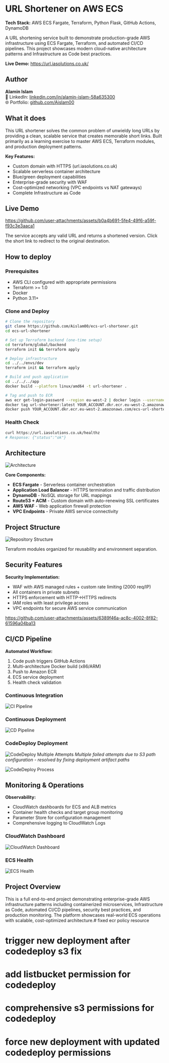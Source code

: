 # URL Shortener on AWS ECS

**Tech Stack:** AWS ECS Fargate, Terraform, Python Flask, GitHub Actions, DynamoDB

A URL shortening service built to demonstrate production-grade AWS infrastructure using ECS Fargate, Terraform, and automated CI/CD pipelines. This project showcases modern cloud-native architecture patterns and Infrastructure as Code best practices.

**Live Demo:** https://url.iasolutions.co.uk/

## Author

**Alamin Islam**  
💼 LinkedIn: [linkedin.com/in/alamin-islam-58a635300](https://www.linkedin.com/in/alamin-islam-58a635300)  
🌐 Portfolio: [github.com/Aislam00](https://github.com/Aislam00)

## What it does

This URL shortener solves the common problem of unwieldy long URLs by providing a clean, scalable service that creates memorable short links. Built primarily as a learning exercise to master AWS ECS, Terraform modules, and production deployment patterns.

**Key Features:**
- Custom domain with HTTPS (url.iasolutions.co.uk)
- Scalable serverless container architecture
- Blue/green deployment capabilities
- Enterprise-grade security with WAF
- Cost-optimized networking (VPC endpoints vs NAT gateways)
- Complete Infrastructure as Code

## Live Demo

https://github.com/user-attachments/assets/b0a4b691-5fe4-49f6-a59f-f93c3e3aaca1

The service accepts any valid URL and returns a shortened version. Click the short link to redirect to the original destination.

## How to deploy

### Prerequisites
- AWS CLI configured with appropriate permissions
- Terraform >= 1.0
- Docker
- Python 3.11+

### Clone and Deploy

```bash
# Clone the repository
git clone https://github.com/Aislam00/ecs-url-shortener.git
cd ecs-url-shortener

# Set up Terraform backend (one-time setup)
cd terraform/global/backend
terraform init && terraform apply

# Deploy infrastructure
cd ../../envs/dev
terraform init && terraform apply

# Build and push application
cd ../../../app
docker build --platform linux/amd64 -t url-shortener .

# Tag and push to ECR
aws ecr get-login-password --region eu-west-2 | docker login --username AWS --password-stdin YOUR_ACCOUNT.dkr.ecr.eu-west-2.amazonaws.com
docker tag url-shortener:latest YOUR_ACCOUNT.dkr.ecr.eu-west-2.amazonaws.com/ecs-url-shortener-dev:latest
docker push YOUR_ACCOUNT.dkr.ecr.eu-west-2.amazonaws.com/ecs-url-shortener-dev:latest
```

### Health Check

```bash
curl https://url.iasolutions.co.uk/healthz
# Response: {"status":"ok"}
```

## Architecture

![Architecture](screenshots/ECS-URL.PNG)

**Core Components:**
- **ECS Fargate** - Serverless container orchestration
- **Application Load Balancer** - HTTPS termination and traffic distribution  
- **DynamoDB** - NoSQL storage for URL mappings
- **Route53 + ACM** - Custom domain with auto-renewing SSL certificates
- **AWS WAF** - Web application firewall protection
- **VPC Endpoints** - Private AWS service connectivity

## Project Structure

![Repository Structure](screenshots/Repo-structure.png)

Terraform modules organized for reusability and environment separation.

## Security Features

**Security Implementation:**
- WAF with AWS managed rules + custom rate limiting (2000 req/IP)
- All containers in private subnets
- HTTPS enforcement with HTTP→HTTPS redirects
- IAM roles with least privilege access
- VPC endpoints for secure AWS service communication

https://github.com/user-attachments/assets/6389f46a-ac8c-4002-8f82-61596a04ba13

## CI/CD Pipeline

**Automated Workflow:**
1. Code push triggers GitHub Actions
2. Multi-architecture Docker build (x86/ARM)
3. Push to Amazon ECR
4. ECS service deployment
5. Health check validation

### Continuous Integration
![CI Pipeline](screenshots/CI-pipeline.png)

### Continuous Deployment
![CD Pipeline](screenshots/CD-pipeline.png)

### CodeDeploy Deployment

![CodeDeploy Multiple Attempts](screenshots/codedeploy-multipleattempts.png)
*Multiple failed attempts due to S3 path configuration - resolved by fixing deployment artifact paths*

![CodeDeploy Process](screenshots/dz-codedeploy2.png)

## Monitoring & Operations

**Observability:**
- CloudWatch dashboards for ECS and ALB metrics
- Container health checks and target group monitoring
- Parameter Store for configuration management
- Comprehensive logging to CloudWatch Logs

### CloudWatch Dashboard
![CloudWatch Dashboard](screenshots/cloudwatch-dashboard.png)

### ECS Health
![ECS Health](screenshots/ecs-dashboard.png)

## Project Overview

This is a full end-to-end project demonstrating enterprise-grade AWS infrastructure patterns including containerized microservices, Infrastructure as Code, automated CI/CD pipelines, security best practices, and production monitoring. The platform showcases real-world ECS operations with scalable, cost-optimized architecture.# fixed ecr policy resource
# trigger new deployment after codedeploy s3 fix
# add listbucket permission for codedeploy
# comprehensive s3 permissions for codedeploy
# force new deployment with updated codedeploy permissions
